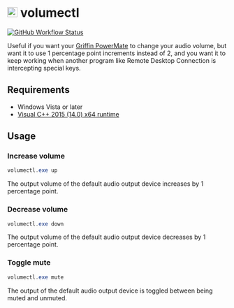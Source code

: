 <img src="https://raw.githubusercontent.com/Aldaviva/volumectl/master/icon.ico" height="23" alt="volumectl icon" /> volumectl
===

[![GitHub Workflow Status](https://img.shields.io/github/actions/workflow/status/Aldaviva/volumectl/cmake.yml?branch=master&logo=github)](https://github.com/Aldaviva/volumectl/actions/workflows/cmake.yml)

Useful if you want your [Griffin PowerMate](https://en.wikipedia.org/wiki/Griffin_PowerMate) to change your audio volume, but want it to use 1 percentage point increments instead of 2, and you want it to keep working when another program like Remote Desktop Connection is intercepting special keys.

## Requirements
- Windows Vista or later
- [Visual C++ 2015 (14.0) x64 runtime](https://learn.microsoft.com/en-us/cpp/windows/latest-supported-vc-redist?view=msvc-170#visual-studio-2015-2017-2019-and-2022)

## Usage

### Increase volume
```ps1
volumectl.exe up
```

The output volume of the default audio output device increases by 1 percentage point.

### Decrease volume
```ps1
volumectl.exe down
```

The output volume of the default audio output device decreases by 1 percentage point.

### Toggle mute
```ps1
volumectl.exe mute
```

The output of the default audio output device is toggled between being muted and unmuted.